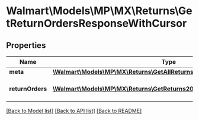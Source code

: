 # Walmart\Models\MP\MX\Returns\GetReturnOrdersResponseWithCursor

## Properties

Name | Type | Description | Notes
------------ | ------------- | ------------- | -------------
**meta** | [**\Walmart\Models\MP\MX\Returns\GetAllReturnsUsingCursor200ResponseMeta**](GetAllReturnsUsingCursor200ResponseMeta.md) |  |
**returnOrders** | [**\Walmart\Models\MP\MX\Returns\GetReturns200ResponseReturnOrdersInner[]**](GetReturns200ResponseReturnOrdersInner.md) | List of returns for the seller. |


[[Back to Model list]](./) [[Back to API list]](../../../../../README.md#supported-apis) [[Back to README]](../../../../../README.md)
